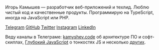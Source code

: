 Игорь Камышев — разработчик веб-приложений и техлид. Люблю чистый код и качественные продукты. Программирую на TypeScript, иногда на JavaScript или PHP.

[Telegram](https://t.me/igorkamyshev) [GitHub](https://github.com/igorkamyshev) [Twitter](https://twitter.com/kamyshev_code) [Instagram](https://www.instagram.com/kamyshev_trip/) [LinkedIn](https://www.linkedin.com/in/igor-kamyshev-979745110/)

Веду каналы в Телеграме: [kamyshev.code](https://t.me/code_for) об архитектуре ПО и софт-скиллах, [Глубокий JavaScript](https://t.me/deep_js) о тонкостях JS и несколько [других](https://holistic-smm.ru).